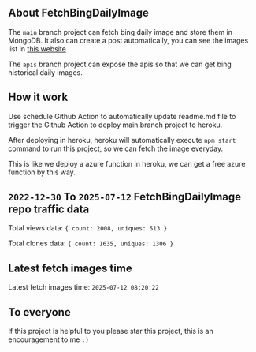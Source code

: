 ## About FetchBingDailyImage

The `main` branch project can fetch bing daily image and store them in MongoDB.
It also can create a post automatically, you can see the images list in [this website](https://oursalbum.netlify.app)

The `apis` branch project can expose the apis so that we can get bing historical daily images.

## How it work

Use schedule Github Action to automatically update readme.md file to trigger the Github Action to deploy main branch project to heroku.

After deploying in heroku, heroku will automatically execute `npm start` command to run this project, so we can fetch the image everyday.

This is like we deploy a azure function in heroku, we can get a free azure function by this way.

## `2022-12-30` To `2025-07-12` FetchBingDailyImage repo traffic data

Total views data: `{ count: 2008, uniques: 513 }`

Total clones data: `{ count: 1635, uniques: 1306 }`

## Latest fetch images time

Latest fetch images time: `2025-07-12 08:20:22`

## To everyone

If this project is helpful to you please star this project, this is an encouragement to me `:)`



